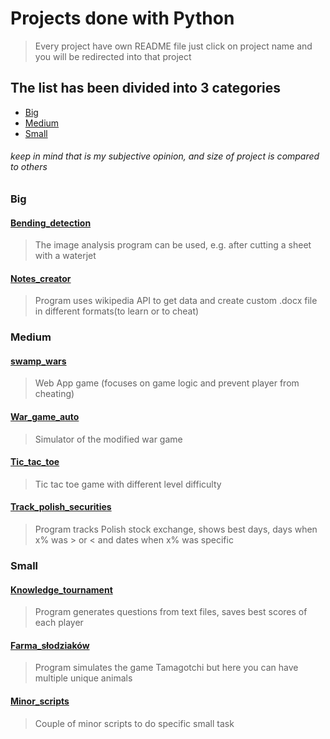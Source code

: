 # Projects done with Python

> Every project have own README file just click on project name and you will be redirected into that project

## The list has been divided into 3 categories

- [Big](#Big)
- [Medium](#Medium)
- [Small](#Small)

###### keep in mind that is my subjective opinion, and size of project is compared to others

### Big

#### [Bending_detection](Bending_detection)

> The image analysis program can be used, e.g. after cutting a sheet with a waterjet

#### [Notes_creator](Notes_creator)

> Program uses wikipedia API to get data and create custom .docx file in different formats(to learn or to cheat)

### Medium

#### [swamp_wars](swamp_wars)

> Web App game (focuses on game logic and prevent player from cheating)

#### [War_game_auto](War_game_auto)

> Simulator of the modified war game

#### [Tic_tac_toe](Tic_tac_toe)

> Tic tac toe game with different level difficulty

#### [Track_polish_securities](Track_polish_securities)

> Program tracks Polish stock exchange, shows best days, days when x% was > or < and dates when x% was specific

### Small

#### [Knowledge_tournament](Knowledge_tournament)

> Program generates questions from text files, saves best scores of each player

#### [Farma_słodziaków](Farma_łodziaków)

> Program simulates the game Tamagotchi but here you can have multiple unique animals

#### [Minor_scripts](Minor_scripts)

> Couple of minor scripts to do specific small task
